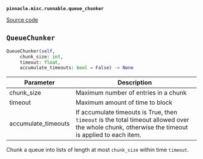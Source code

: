 **`pinnacle.misc.runnable.queue_chunker`** 

[Source code](https://github.com/pinnacle/pinnacle/blob/main/pinnacle/misc/runnable/queue_chunker.py)

## `QueueChunker` 

```python
QueueChunker(self,
     chunk_size: int,
     timeout: float,
     accumulate_timeouts: bool = False) -> None
```
| Parameter | Description |
|-----------|-------------|
| chunk_size | Maximum number of entries in a chunk |
| timeout | Maximum amount of time to block |
| accumulate_timeouts | If accumulate timeouts is True, then `timeout` is the total timeout allowed over the whole chunk, otherwise the timeout is applied to each item. |

Chunk a queue into lists of length at most `chunk_size` within time `timeout`.

